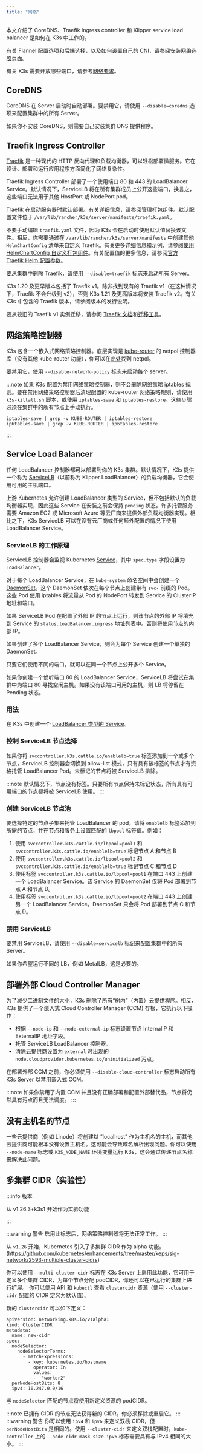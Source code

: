 ```yaml
---
title: "网络"
---
```


本文介绍了 CoreDNS、Traefik Ingress controller 和 Klipper service load balancer 是如何在 K3s 中工作的。

有关 Flannel 配置选项和后端选择，以及如何设置自己的 CNI，请参阅[安装网络选项](./installation/network-options/network-options.md)页面。

有关 K3s 需要开放哪些端口，请参考[网络要求](./installation/requirements.md#网络)。

## CoreDNS

CoreDNS 在 Server 启动时自动部署。要禁用它，请使用 `--disable=coredns` 选项来配置集群中的所有 Server。

如果你不安装 CoreDNS，则需要自己安装集群 DNS 提供程序。

## Traefik Ingress Controller

[Traefik](https://traefik.io/) 是一种现代的 HTTP 反向代理和负载均衡器，可以轻松部署微服务。它在设计、部署和运行应用程序方面简化了网络复杂性。

Traefik Ingress Controller 部署了一个使用端口 80 和 443 的 LoadBalancer Service。默认情况下，ServiceLB 将在所有集群成员上公开这些端口，换言之，这些端口无法用于其他 HostPort 或 NodePort pod。

Traefik 在启动服务器时默认部署。有关详细信息，请参阅[管理打包组件](./installation/packaged-components.md)。默认配置文件位于 `/var/lib/rancher/k3s/server/manifests/traefik.yaml`。

不要手动编辑 `traefik.yaml` 文件，因为 K3s 会在启动时使用默认值替换该文件。相反，你需要通过在 `/var/lib/rancher/k3s/server/manifests` 中创建其他 `HelmChartConfig` 清单来自定义 Traefik。有关更多详细信息和示例，请参阅[使用 HelmChartConfig 自定义打包组件](./helm.md#使用-helmchartconfig-自定义打包组件)。有关配置值的更多信息，请参阅[官方 Traefik Helm 配置参数](https://github.com/traefik/traefik-helm-chart/tree/master/traefik)。

要从集群中删除 Traefik，请使用 `--disable=traefik` 标志来启动所有 Server。

K3s 1.20 及更早版本包括了 Traefik v1。除非找到现有的 Traefik v1（在这种情况下，Traefik 不会升级到 v2），否则 K3s 1.21 及更高版本将安装 Traefik v2。有关 K3s 中包含的 Traefik 版本，请参阅版本的发行说明。

要从较旧的 Traefik v1 实例迁移，请参阅 [Traefik 文档](https://doc.traefik.io/traefik/migrate/v1-to-v2/)和[迁移工具](https://github.com/traefik/traefik-migration-tool)。

## 网络策略控制器

K3s 包含一个嵌入式网络策略控制器。底层实现是 [kube-router](https://github.com/cloudnativelabs/kube-router) 的 netpol 控制器库（没有其他 kube-router 功能），你可以在[此处](https://github.com/k3s-io/k3s/tree/master/pkg/agent/netpol)找到 netpol。

要禁用它，使用 `--disable-network-policy` 标志来启动每个 server。

:::note
如果 K3s 配置为禁用网络策略控制器，则不会删除网络策略 iptables 规则。要在禁用网络策略控制器后清理配置的 kube-router 网络策略规则，请使用 `k3s-killall.sh` 脚本，或使用 `iptables-save` 和 `iptables-restore`。这些步骤必须在集群中的所有节点上手动执行。
```
iptables-save | grep -v KUBE-ROUTER | iptables-restore
ip6tables-save | grep -v KUBE-ROUTER | ip6tables-restore
```
:::

## Service Load Balancer

任何 LoadBalancer 控制器都可以部署到你的 K3s 集群。默认情况下，K3s 提供一个称为 [ServiceLB](https://github.com/k3s-io/klipper-lb)（以前称为 Klipper LoadBalancer）的负载均衡器，它会使用可用的主机端口。

上游 Kubernetes 允许创建 LoadBalancer 类型的 Service，但不包括默认的负载均衡器实现，因此这些 Service 在安装之前会保持 `pending` 状态。许多托管服务需要 Amazon EC2 或 Microsoft Azure 等云厂商来提供外部负载均衡器实现。相比之下，K3s ServiceLB 可以在没有云厂商或任何额外配置的情况下使用 LoadBalancer Service。

### ServiceLB 的工作原理

ServiceLB 控制器会监视 Kubernetes [Service](https://kubernetes.io/docs/concepts/services-networking/service/)，其中 `spec.type` 字段设置为 `LoadBalancer`。

对于每个 LoadBalancer Service，在 `kube-system` 命名空间中会创建一个 [DaemonSet](https://kubernetes.io/docs/concepts/workloads/controllers/daemonset/)。这个 DaemonSet 依次在每个节点上创建带有 `svc-` 前缀的 Pod。这些 Pod 使用 iptables 将流量从 Pod 的 NodePort 转发到 Service 的 ClusterIP 地址和端口。

如果 ServiceLB Pod 在配置了外部 IP 的节点上运行，则该节点的外部 IP 将填充到 Service 的 `status.loadBalancer.ingress` 地址列表中。否则将使用节点的内部 IP。

如果创建了多个 LoadBalancer Service，则会为每个 Service 创建一个单独的 DaemonSet。

只要它们使用不同的端口，就可以在同一个节点上公开多个 Service。

如果你创建一个侦听端口 80 的 LoadBalancer Service，ServiceLB 将尝试在集群中为端口 80 寻找空闲主机。如果没有该端口可用的主机，则 LB 将停留在 Pending 状态。

### 用法

在 K3s 中创建一个 [LoadBalancer 类型的 Service](https://kubernetes.io/docs/concepts/services-networking/service/#loadbalancer)。

### 控制 ServiceLB 节点选择

如果你将 `svccontroller.k3s.cattle.io/enablelb=true` 标签添加到一个或多个节点，ServiceLB 控制器会切换到 allow-list 模式，只有具有该标签的节点才有资格托管 LoadBalancer Pod。未标记的节点将被 ServiceLB 排除。

:::note
默认情况下，节点没有标签。只要所有节点保持未标记状态，所有具有可用端口的节点都将被 ServiceLB 使用。
:::

### 创建 ServiceLB 节点池
要选择特定的节点子集来托管 LoadBalancer 的 pod，请将 `enablelb` 标签添加到所需的节点，并在节点和服务上设置匹配的 `lbpool` 标签值。例如：

1. 使用 `svccontroller.k3s.cattle.io/lbpool=pool1` 和 `svccontroller.k3s.cattle.io/enablelb=true` 标记节点 A 和节点 B
2. 使用 `svccontroller.k3s.cattle.io/lbpool=pool2` 和 `svccontroller.k3s.cattle.io/enablelb=true` 标记节点 C 和节点 D
3. 使用标签 `svccontroller.k3s.cattle.io/lbpool=pool1` 在端口 443 上创建一个 LoadBalancer Service。该 Service 的 DaemonSet 仅将 Pod 部署到节点 A 和节点 B。
4. 使用标签 `svccontroller.k3s.cattle.io/lbpool=pool2` 在端口 443 上创建另一个 LoadBalancer Service。DaemonSet 只会将 Pod 部署到节点 C 和节点 D。

### 禁用 ServiceLB

要禁用 ServiceLB，请使用 `--disable=servicelb` 标记来配置集群中的所有 Server。

如果你希望运行不同的 LB，例如 MetalLB，这是必要的。

## 部署外部 Cloud Controller Manager

为了减少二进制文件的大小，K3s 删除了所有“树内”（内置）云提供程序。相反，K3s 提供了一个嵌入式 Cloud Controller Manager (CCM) 存根，它执行以下操作：
- 根据 `--node-ip` 和 `--node-external-ip` 标志设置节点 InternalIP 和 ExternalIP 地址字段。
- 托管 ServiceLB LoadBalancer 控制器。
- 清除云提供商设置为 `external` 时出现的 `node.cloudprovider.kubernetes.io/uninitialized` 污点。

在部署外部 CCM 之前，你必须使用 `--disable-cloud-controller` 标志启动所有 K3s Server 以禁用嵌入式 CCM。

:::note
如果你禁用了内置 CCM 并且没有正确部署和配置外部替代品，节点将仍然具有污点而且无法调度。
:::

## 没有主机名的节点

一些云提供商（例如 Linode）将创建以 “localhost” 作为主机名的主机，而其他云提供商可能根本没有设置主机名。这可能会导致域名解析出现问题。你可以使用 `--node-name` 标志或 `K3S_NODE_NAME` 环境变量运行 K3s，这会通过传递节点名称来解决此问题。

## 多集群 CIDR（实验性）

:::info 版本

从 v1.26.3+k3s1 开始作为实验功能

:::

:::warning 警告
启用此标志后，网络策略控制器将无法正常工作。
:::

从 `v1.26` 开始，Kubernetes 引入了多集群 CIDR 作为 alpha 功能。(https://github.com/kubernetes/enhancements/tree/master/keps/sig-network/2593-multiple-cluster-cidrs)

你可以使用 `--multi-cluster-cidr` 标志在 K3s Server 上启用此功能，它可用于定义多个集群 CIDR，为每个节点分配 podCIDR，你还可以在已运行的集群上进行扩展。
你可以使用 API 和 `kubectl` 查看 `clustercidr` 资源（使用 `--cluster-cidr` 配置的 CIDR 定义为默认值）。

新的 `clustercidr` 可以如下定义：

```
apiVersion: networking.k8s.io/v1alpha1
kind: ClusterCIDR
metadata:
  name: new-cidr
spec:
  nodeSelector:
    nodeSelectorTerms:
      - matchExpressions:
        - key: kubernetes.io/hostname
          operator: In
          values:
          -  "worker2"
  perNodeHostBits: 8
  ipv4: 10.247.0.0/16
```

与 `nodeSelector` 匹配的节点将使用新定义资源的 podCIDR。

:::note
已拥有 CIDR 的节点无法获得新的 CIDR。你必须移除或重启它。
:::
:::warning 警告
你可以使用 `ipv4` 和 `ipv6` 来定义双栈 CIDR，但 `perNodeHostBits` 是相同的。使用 `--cluster-cidr` 来定义双栈配置时，`kube-controller` 上的 `--node-cidr-mask-size-ipv6` 标志需要具有与 IPv4 相同的大小。
:::
